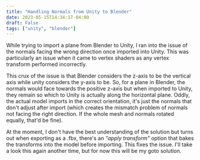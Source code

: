 ```yaml
---
title: "Handling Normals from Unity to Blender"
date: 2023-05-15T14:34:17-04:00
draft: False
tags: ["unity", "blender"]
---
```


While trying to import a plane from Blender to Unity, I ran into the issue of the normals facing the wrong direction once imported into Unity. This was particularly an issue when it came to vertex shaders as any vertex transform performed incorrectly.

This crux of the issue is that Blender considers the z-axis to be the vertical axis while unity considers the y-axis to be. So, for a plane in Blender, the normals would face towards the positive z-axis but when imported to Unity, they remain so which to Unity is actually along the horizontal plane. Oddly, the actual model imports in the correct orientation, it's just the normals that don't adjust after import (which creates the mismatch problem of normals not facing the right direction. If the whole mesh and normals rotated equally, that'd be fine).

At the moment, I don't have the best understanding of the solution but turns out when exporting as a .fbx, there's an *"apply transform"* option that bakes the transforms into the model before importing. This fixes the issue. I'll take a look this again another time, but for now this will be my goto solution.

